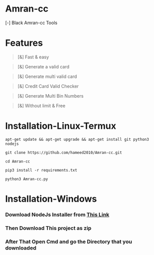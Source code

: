 # Amran-cc
[-] Black Amran-cc Tools 
# Features
> [&] Fast & easy 

> [&] Generate a valid card

> [&] Generate multi valid card

> [&] Credit Card Valid Checker 

> [&] Generate Multi Bin Numbers

> [&] Without limit & Free


# Installation-Linux-Termux

```
apt-get update && apt-get upgrade && apt-get install git python3 nodejs
```
```
git clone https://github.com/hameed2010/Amran-cc.git
```
```
cd Amran-cc
```
```
pip3 install -r requirements.txt
```
```
python3 Amran-cc.py
```

# Installation-Windows
### Download NodeJs Installer from [This Link](https://nodejs.org/en/)

### Then Download This project as zip 

### After That Open Cmd and go the Directory that you downloaded 

